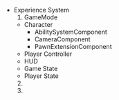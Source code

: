 - Experience System  
  1. GameMode
    - Character
	    - AbilitySystemComponent
	    - CameraComponent
	    - PawnExtensionComponent
    - Player Controller
    - HUD
    - Game State
    - Player State
  2. 
  3. 